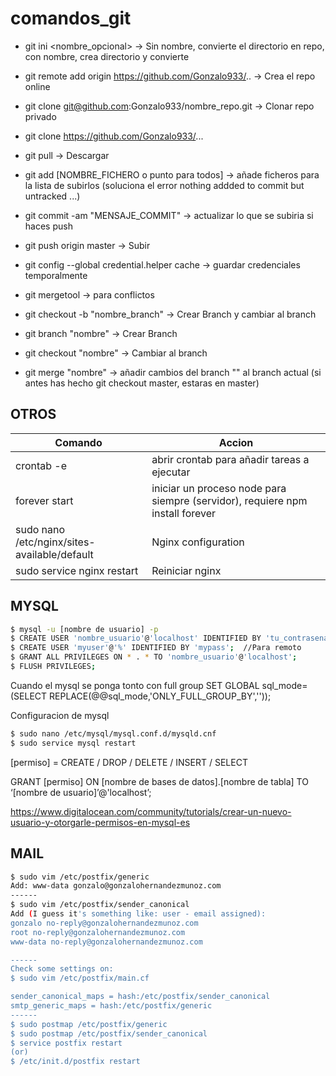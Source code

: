 # comandos_git

* git ini <nombre_opcional>								-> Sin nombre, convierte el directorio en repo, con nombre, crea directorio y convierte

* git remote add origin https://github.com/Gonzalo933/..	-> Crea el repo online

* git clone git@github.com:Gonzalo933/nombre_repo.git 		-> Clonar repo privado

* git clone https://github.com/Gonzalo933/...

* git pull   												-> Descargar

* git add [NOMBRE_FICHERO o punto para todos]				-> añade ficheros para la lista de subirlos (soluciona el error nothing addded to commit but untracked ...)

* git commit -am "MENSAJE_COMMIT" 						-> actualizar lo que se subiria si haces push

* git push origin master 									-> Subir

* git config --global credential.helper cache				-> guardar credenciales temporalmente

* git mergetool											-> para conflictos


* git checkout -b "nombre_branch"							-> Crear Branch y cambiar al branch

* git branch "nombre"										-> Crear Branch

* git checkout "nombre"   								-> Cambiar al branch

* git merge "nombre"										-> añadir cambios del branch "" al branch actual (si antes has hecho git checkout master, estaras en master)


## OTROS

| Comando  | Accion |
| ------------- | ------------- |
| crontab -e | abrir crontab para añadir tareas a ejecutar |
| forever start | iniciar un proceso node para siempre (servidor), requiere npm install forever |
| sudo nano /etc/nginx/sites-available/default  | Nginx configuration  |
| sudo service nginx restart | Reiniciar nginx  |

## MYSQL

```sh
$ mysql -u [nombre de usuario] -p
$ CREATE USER 'nombre_usuario'@'localhost' IDENTIFIED BY 'tu_contrasena';
$ CREATE USER 'myuser'@'%' IDENTIFIED BY 'mypass';  //Para remoto
$ GRANT ALL PRIVILEGES ON * . * TO 'nombre_usuario'@'localhost';
$ FLUSH PRIVILEGES;
```
Cuando el mysql se ponga tonto con full group
SET GLOBAL sql_mode=(SELECT REPLACE(@@sql_mode,'ONLY_FULL_GROUP_BY',''));

Configuracion de mysql
```sh
$ sudo nano /etc/mysql/mysql.conf.d/mysqld.cnf
$ sudo service mysql restart
```
[permiso]  = CREATE / DROP / DELETE / INSERT / SELECT

GRANT [permiso] ON [nombre de bases de datos].[nombre de tabla] TO ‘[nombre de usuario]’@'localhost’;

https://www.digitalocean.com/community/tutorials/crear-un-nuevo-usuario-y-otorgarle-permisos-en-mysql-es


## MAIL

```sh
$ sudo vim /etc/postfix/generic
Add: www-data gonzalo@gonzalohernandezmunoz.com
------
$ sudo vim /etc/postfix/sender_canonical
Add (I guess it's something like: user - email assigned):
gonzalo no-reply@gonzalohernandezmunoz.com
root no-reply@gonzalohernandezmunoz.com
www-data no-reply@gonzalohernandezmunoz.com

------
Check some settings on:
$ sudo vim /etc/postfix/main.cf

sender_canonical_maps = hash:/etc/postfix/sender_canonical
smtp_generic_maps = hash:/etc/postfix/generic
------
$ sudo postmap /etc/postfix/generic
$ sudo postmap /etc/postfix/sender_canonical
$ service postfix restart
(or)
$ /etc/init.d/postfix restart

```
